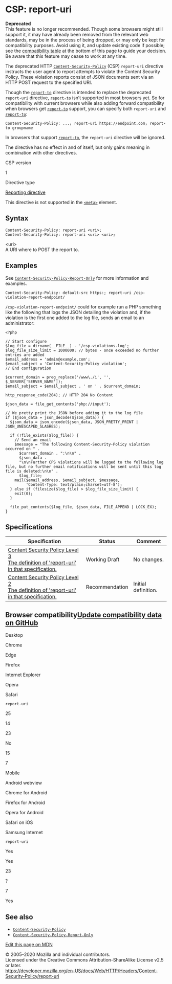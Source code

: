 CSP: report-uri
===============

**Deprecated**  
This feature is no longer recommended. Though some browsers might still support it, it may have already been removed from the relevant web standards, may be in the process of being dropped, or may only be kept for compatibility purposes. Avoid using it, and update existing code if possible; see the [compatibility table](#Browser_compatibility) at the bottom of this page to guide your decision. Be aware that this feature may cease to work at any time.

The deprecated HTTP [`Content-Security-Policy`](../content-security-policy) (CSP) `report-uri` directive instructs the user agent to report attempts to violate the Content Security Policy. These violation reports consist of JSON documents sent via an HTTP POST request to the specified URI.

Though the [`report-to`](report-to) directive is intended to replace the deprecated `report-uri` directive, [`report-to`](report-to) isn’t supported in most browsers yet. So for compatibility with current browsers while also adding forward compatibility when browsers get [`report-to`](report-to) support, you can specify both `report-uri` and [`report-to`](report-to):

    Content-Security-Policy: ...; report-uri https://endpoint.com; report-to groupname

In browsers that support [`report-to`](report-to), the `report-uri` directive will be ignored.

The directive has no effect in and of itself, but only gains meaning in combination with other directives.

CSP version

1

Directive type

[Reporting directive](https://developer.mozilla.org/en-US/docs/Glossary/Reporting_directive)

This directive is not supported in the [`<meta>`](https://developer.mozilla.org/en-US/docs/Web/HTML/Element/meta) element.

Syntax
------

    Content-Security-Policy: report-uri <uri>;
    Content-Security-Policy: report-uri <uri> <uri>;

&lt;uri&gt;  
A URI where to POST the report to.

Examples
--------

See [`Content-Security-Policy-Report-Only`](../content-security-policy-report-only) for more information and examples.

    Content-Security-Policy: default-src https:; report-uri /csp-violation-report-endpoint/

`/csp-violation-report-endpoint/` could for example run a PHP something like the following that logs the JSON detailing the violation and, if the violation is the first one added to the log file, sends an email to an administrator:

    <?php

    // Start configure
    $log_file = dirname(__FILE__) . '/csp-violations.log';
    $log_file_size_limit = 1000000; // bytes - once exceeded no further entries are added
    $email_address = 'admin@example.com';
    $email_subject = 'Content-Security-Policy violation';
    // End configuration

    $current_domain = preg_replace('/www\./i', '', $_SERVER['SERVER_NAME']);
    $email_subject = $email_subject . ' on ' . $current_domain;

    http_response_code(204); // HTTP 204 No Content

    $json_data = file_get_contents('php://input');

    // We pretty print the JSON before adding it to the log file
    if ($json_data = json_decode($json_data)) {
      $json_data = json_encode($json_data, JSON_PRETTY_PRINT | JSON_UNESCAPED_SLASHES);

      if (!file_exists($log_file)) {
        // Send an email
        $message = "The following Content-Security-Policy violation occurred on " .
          $current_domain . ":\n\n" .
          $json_data .
          "\n\nFurther CPS violations will be logged to the following log file, but no further email notifications will be sent until this log file is deleted:\n\n" .
          $log_file;
        mail($email_address, $email_subject, $message,
             'Content-Type: text/plain;charset=utf-8');
      } else if (filesize($log_file) > $log_file_size_limit) {
        exit(0);
      }

      file_put_contents($log_file, $json_data, FILE_APPEND | LOCK_EX);
    }

Specifications
--------------

<table><thead><tr class="header"><th>Specification</th><th>Status</th><th>Comment</th></tr></thead><tbody><tr class="odd"><td><a href="https://w3c.github.io/webappsec-csp/#directive-report-uri">Content Security Policy Level 3<br />
<span class="small">The definition of 'report-uri' in that specification.</span></a></td><td><span class="spec-WD">Working Draft</span></td><td>No changes.</td></tr><tr class="even"><td><a href="https://w3c.github.io/webappsec-csp/2/#directive-report-uri">Content Security Policy Level 2<br />
<span class="small">The definition of 'report-uri' in that specification.</span></a></td><td><span class="spec-REC">Recommendation</span></td><td>Initial definition.</td></tr></tbody></table>

Browser compatibility<a href="https://github.com/mdn/browser-compat-data" class="bc-github-link">Update compatibility data on GitHub</a>
----------------------------------------------------------------------------------------------------------------------------------------

Desktop

<span class="bc-head-txt-label bc-head-icon-chrome">Chrome</span>

<span class="bc-head-txt-label bc-head-icon-edge">Edge</span>

<span class="bc-head-txt-label bc-head-icon-firefox">Firefox</span>

<span class="bc-head-txt-label bc-head-icon-ie">Internet Explorer</span>

<span class="bc-head-txt-label bc-head-icon-opera">Opera</span>

<span class="bc-head-txt-label bc-head-icon-safari">Safari</span>

`report-uri`

25

14

23

No

15

7

Mobile

<span class="bc-head-txt-label bc-head-icon-webview_android">Android webview</span>

<span class="bc-head-txt-label bc-head-icon-chrome_android">Chrome for Android</span>

<span class="bc-head-txt-label bc-head-icon-firefox_android">Firefox for Android</span>

<span class="bc-head-txt-label bc-head-icon-opera_android">Opera for Android</span>

<span class="bc-head-txt-label bc-head-icon-safari_ios">Safari on iOS</span>

<span class="bc-head-txt-label bc-head-icon-samsunginternet_android">Samsung Internet</span>

`report-uri`

Yes

Yes

23

?

7

Yes

See also
--------

-   [`Content-Security-Policy`](../content-security-policy)
-   [`Content-Security-Policy-Report-Only`](../content-security-policy-report-only)

<a href="https://developer.mozilla.org/en-US/docs/Web/HTTP/Headers/Content-Security-Policy/report-uri$edit" class="_attribution-link">Edit this page on MDN</a>

© 2005–2020 Mozilla and individual contributors.  
Licensed under the Creative Commons Attribution-ShareAlike License v2.5 or later.  
<a href="https://developer.mozilla.org/en-US/docs/Web/HTTP/Headers/Content-Security-Policy/report-uri" class="_attribution-link">https://developer.mozilla.org/en-US/docs/Web/HTTP/Headers/Content-Security-Policy/report-uri</a>
